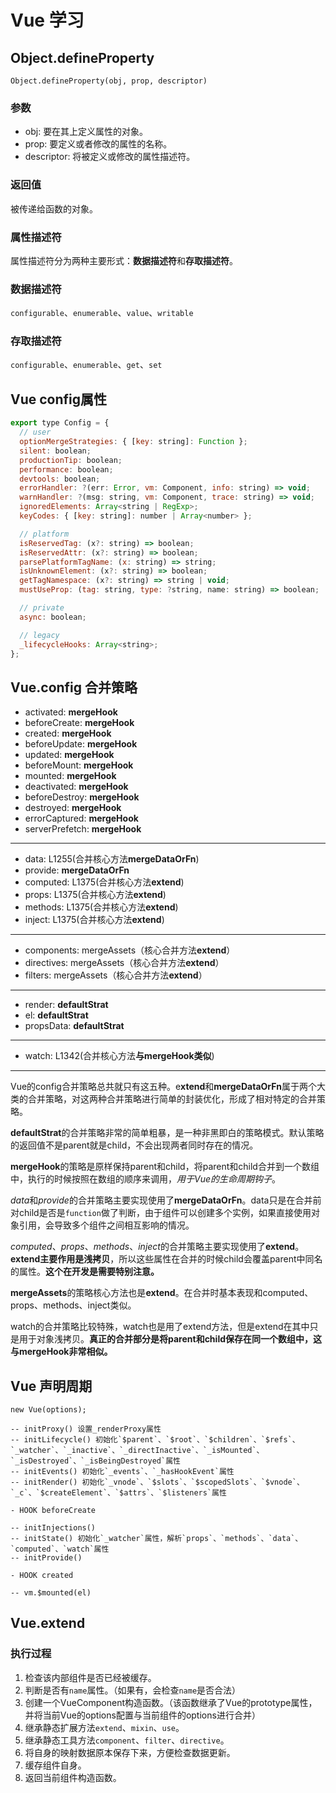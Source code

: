 # Vue 学习

## Object.defineProperty

`Object.defineProperty(obj, prop, descriptor)`

### 参数

- obj: 要在其上定义属性的对象。
- prop: 要定义或者修改的属性的名称。
- descriptor: 将被定义或修改的属性描述符。

### 返回值

被传递给函数的对象。

### 属性描述符

属性描述符分为两种主要形式：**数据描述符**和**存取描述符**。

### 数据描述符

`configurable`、`enumerable`、`value`、`writable`

### 存取描述符

`configurable`、`enumerable`、`get`、`set`

## Vue config属性

```javascript
export type Config = {
  // user
  optionMergeStrategies: { [key: string]: Function };
  silent: boolean;
  productionTip: boolean;
  performance: boolean;
  devtools: boolean;
  errorHandler: ?(err: Error, vm: Component, info: string) => void;
  warnHandler: ?(msg: string, vm: Component, trace: string) => void;
  ignoredElements: Array<string | RegExp>;
  keyCodes: { [key: string]: number | Array<number> };

  // platform
  isReservedTag: (x?: string) => boolean;
  isReservedAttr: (x?: string) => boolean;
  parsePlatformTagName: (x: string) => string;
  isUnknownElement: (x?: string) => boolean;
  getTagNamespace: (x?: string) => string | void;
  mustUseProp: (tag: string, type: ?string, name: string) => boolean;

  // private
  async: boolean;

  // legacy
  _lifecycleHooks: Array<string>;
};
```

## Vue.config 合并策略

- activated: **mergeHook**
- beforeCreate: **mergeHook**
- created: **mergeHook**
- beforeUpdate: **mergeHook**
- updated: **mergeHook**
- beforeMount: **mergeHook**
- mounted: **mergeHook**
- deactivated: **mergeHook**
- beforeDestroy: **mergeHook**
- destroyed: **mergeHook**
- errorCaptured: **mergeHook**
- serverPrefetch: **mergeHook**

---

- data: L1255(合并核心方法**mergeDataOrFn**)
- provide: **mergeDataOrFn**
- computed: L1375(合并核心方法**extend**)
- props: L1375(合并核心方法**extend**)
- methods: L1375(合并核心方法**extend**)
- inject: L1375(合并核心方法**extend**)

---

- components: mergeAssets（核心合并方法**extend**）
- directives: mergeAssets（核心合并方法**extend**）
- filters: mergeAssets（核心合并方法**extend**）

---

- render: **defaultStrat**
- el: **defaultStrat**
- propsData: **defaultStrat**

---

- watch: L1342(合并核心方法**与mergeHook类似**)

---

Vue的config合并策略总共就只有这五种。e**xtend**和**mergeDataOrFn**属于两个大类的合并策略，对这两种合并策略进行简单的封装优化，形成了相对特定的合并策略。

**defaultStrat**的合并策略非常的简单粗暴，是一种非黑即白的策略模式。默认策略的返回值不是parent就是child，不会出现两者同时存在的情况。

**mergeHook**的策略是原样保持parent和child，将parent和child合并到一个数组中，执行的时候按照在数组的顺序来调用，*用于Vue的生命周期钩子*。

*data*和*provide*的合并策略主要实现使用了**mergeDataOrFn**。data只是在合并前对child是否是`function`做了判断，由于组件可以创建多个实例，如果直接使用对象引用，会导致多个组件之间相互影响的情况。

*computed*、*props*、*methods*、*inject*的合并策略主要实现使用了**extend**。**extend主要作用是浅拷贝**，所以这些属性在合并的时候child会覆盖parent中同名的属性。**这个在开发是需要特别注意。**

**mergeAssets**的策略核心方法也是**extend**。在合并时基本表现和computed、props、methods、inject类似。

watch的合并策略比较特殊，watch也是用了extend方法，但是extend在其中只是用于对象浅拷贝。**真正的合并部分是将parent和child保存在同一个数组中，这与mergeHook非常相似。**

## Vue 声明周期

```text
new Vue(options);

-- initProxy() 设置_renderProxy属性
-- initLifecycle() 初始化`$parent`、`$root`、`$children`、`$refs`、`_watcher`、`_inactive`、`_directInactive`、`_isMounted`、`_isDestroyed`、`_isBeingDestroyed`属性
-- initEvents() 初始化`_events`、`_hasHookEvent`属性
-- initRender() 初始化`_vnode`、`$slots`、`$scopedSlots`、`$vnode`、`_c`、`$createElement`、`$attrs`、`$listeners`属性

- HOOK beforeCreate

-- initInjections()
-- initState() 初始化`_watcher`属性，解析`props`、`methods`、`data`、`computed`、`watch`属性
-- initProvide()

- HOOK created

-- vm.$mounted(el)

```

## Vue.extend

### 执行过程

1. 检查该内部组件是否已经被缓存。
2. 判断是否有`name`属性。（如果有，会检查`name`是否合法）
3. 创建一个VueComponent构造函数。（该函数继承了Vue的prototype属性，并将当前Vue的options配置与当前组件的options进行合并）
4. 继承静态扩展方法`extend`、`mixin`、`use`。
5. 继承静态工具方法`component`、`filter`、`directive`。
6. 将自身的映射数据原本保存下来，方便检查数据更新。
7. 缓存组件自身。
8. 返回当前组件构造函数。
